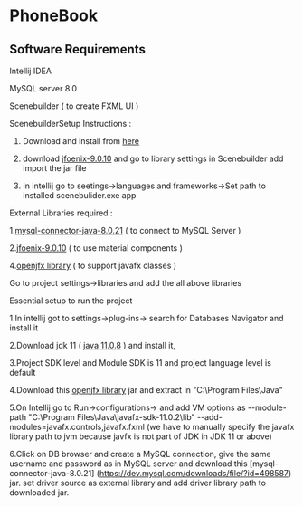 # PhoneBook

## Software Requirements

Intellij IDEA

MySQL server 8.0




Scenebuilder ( to create FXML UI )

ScenebuilderSetup Instructions :

1. Download and install from [here](https://gluonhq.com/products/scene-builder/thanks/?dl=/download/scene-builder-11-windows-x64/)

2. download [jfoenix-9.0.10](https://jar-download.com/artifacts/com.jfoenix/jfoenix/9.0.10/source-code) and go to library settings in Scenebuilder add import the jar file

2. In intellij go to seetings->languages and frameworks->Set path to installed scenebulider.exe app




External Libraries required : 

  1.[mysql-connector-java-8.0.21](https://dev.mysql.com/downloads/file/?id=498587) ( to connect to MySQL Server )
  
  2.[jfoenix-9.0.10](https://jar-download.com/artifacts/com.jfoenix/jfoenix/9.0.10/source-code) ( to use material components )
  
  4.[openjfx library](https://gluonhq.com/download/javafx-11-0-2-sdk-windows/) ( to support javafx classes )
  
  Go to project settings->libraries and add the all above libraries
  
  
  
  Essential setup to run the project
  
  1.In intellij got to settings->plug-ins-> search for Databases Navigator and install it
  
  2.Download jdk 11 ( [java 11.0.8](https://www.oracle.com/java/technologies/javase-jdk11-downloads.html#license-lightbox) ) and install it,
  
  3.Project SDK level and Module SDK is 11 and project language level is default
  
  4.Download this [openjfx library](https://gluonhq.com/download/javafx-11-0-2-sdk-windows/) jar and extract in "C:\Program Files\Java\"
  
  5.On Intellij go to Run->configurations-> and add VM options as --module-path "C:\Program Files\Java\javafx-sdk-11.0.2\lib" --add-modules=javafx.controls,javafx.fxml
   (we have to manually specify the javafx library path to jvm because javfx is not part of JDK in JDK 11 or above)
   
  6.Click on DB browser and create a MySQL connection,  give the same username and password as in MySQL server and download this [mysql-connector-java-8.0.21]   (https://dev.mysql.com/downloads/file/?id=498587) jar. set driver source as external library and add driver library path to downloaded jar.
